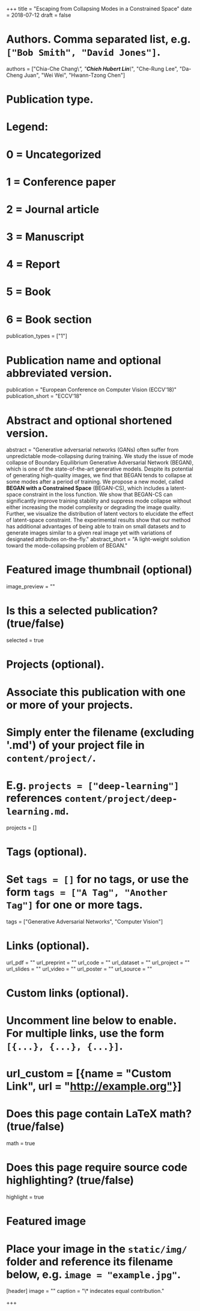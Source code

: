 +++
title = "Escaping from Collapsing Modes in a Constrained Space"
date = 2018-07-12
draft = false

# Authors. Comma separated list, e.g. `["Bob Smith", "David Jones"]`.
authors = ["Chia-Che Chang\\*", "***Chieh Hubert Lin***\\*", "Che-Rung Lee", "Da-Cheng Juan", "Wei Wei", "Hwann-Tzong Chen"]

# Publication type.
# Legend:
# 0 = Uncategorized
# 1 = Conference paper
# 2 = Journal article
# 3 = Manuscript
# 4 = Report
# 5 = Book
# 6 = Book section
publication_types = ["1"]

# Publication name and optional abbreviated version.
publication = "European Conference on Computer Vision (ECCV'18)"
publication_short = "ECCV'18"

# Abstract and optional shortened version.
abstract = "Generative adversarial networks (GANs) often suffer from unpredictable mode-collapsing during training. We study the issue of mode collapse of Boundary Equilibrium Generative Adversarial Network (BEGAN), which is one of the state-of-the-art generative models. Despite its potential of generating high-quality images, we find that BEGAN tends to collapse at some modes after a period of training. We propose a new model, called **BEGAN with a Constrained Space** (BEGAN-CS), which includes a latent-space constraint in the loss function. We show that BEGAN-CS can significantly improve training stability and suppress mode collapse without either increasing the model complexity or degrading the image quality. Further, we visualize the distribution of latent vectors to elucidate the effect of latent-space constraint. The experimental results show that our method has additional advantages of being able to train on small datasets and to generate images similar to a given real image yet with variations of designated attributes on-the-fly."
abstract_short = "A light-weight solution toward the mode-collapsing problem of BEGAN."

# Featured image thumbnail (optional)
image_preview = ""

# Is this a selected publication? (true/false)
selected = true

# Projects (optional).
#   Associate this publication with one or more of your projects.
#   Simply enter the filename (excluding '.md') of your project file in `content/project/`.
#   E.g. `projects = ["deep-learning"]` references `content/project/deep-learning.md`.
projects = []

# Tags (optional).
#   Set `tags = []` for no tags, or use the form `tags = ["A Tag", "Another Tag"]` for one or more tags.
tags = ["Generative Adversarial Networks", "Computer Vision"]

# Links (optional).
url_pdf = ""
url_preprint = ""
url_code = ""
url_dataset = ""
url_project = ""
url_slides = ""
url_video = ""
url_poster = ""
url_source = ""

# Custom links (optional).
#   Uncomment line below to enable. For multiple links, use the form `[{...}, {...}, {...}]`.
# url_custom = [{name = "Custom Link", url = "http://example.org"}]

# Does this page contain LaTeX math? (true/false)
math = true

# Does this page require source code highlighting? (true/false)
highlight = true

# Featured image
# Place your image in the `static/img/` folder and reference its filename below, e.g. `image = "example.jpg"`.
[header]
image = ""
caption = "\\* indecates equal contribution."

+++
